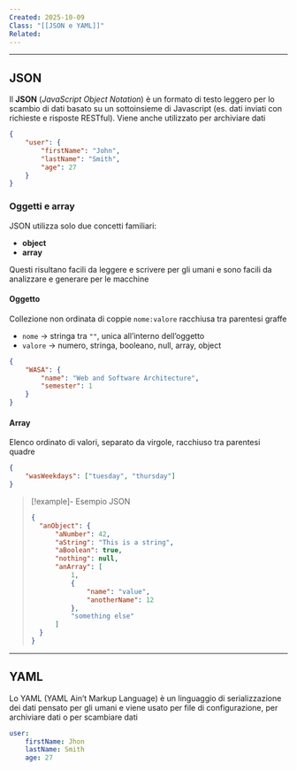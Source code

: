 ```yaml
---
Created: 2025-10-09
Class: "[[JSON e YAML]]"
Related:
---
```

---
## JSON
Il **JSON** (*JavaScript Object Notation*) è un formato di testo leggero per lo scambio di dati basato su un sottoinsieme di Javascript (es. dati inviati con richieste e risposte RESTful). Viene anche utilizzato per archiviare dati

```json
{
	"user": {
		"firstName": "John",
		"lastName": "Smith",
		"age": 27
	}
}
```

### Oggetti e array
JSON utilizza solo due concetti familiari:
- **object**
- **array**

Questi risultano facili da leggere e scrivere per gli umani e sono facili da analizzare e generare per le macchine

#### Oggetto
Collezione non ordinata di coppie `nome:valore` racchiusa tra parentesi graffe
- `nome` → stringa tra `""`, unica all’interno dell’oggetto
- `valore` → numero, stringa, booleano, null, array, object

```json
{
	"WASA": {
		"name": "Web and Software Architecture",
		"semester": 1
	}
}
```

#### Array
Elenco ordinato di valori, separato da virgole, racchiuso tra parentesi quadre

```json
{
	"wasWeekdays": ["tuesday", "thursday"]
}
```

>[!example]- Esempio JSON
>
>```json
>{
>	"anObject": {
>		"aNumber": 42,
>		"aString": "This is a string",
>		"aBoolean": true,
>		"nothing": null,
>		"anArray": [
>			1,
>			{
>				"name": "value",
>				"anotherName": 12
>			},
>			"something else"
>		]
>	}
>}
>```

---
## YAML
Lo YAML (YAML Ain’t Markup Language) è un linguaggio di serializzazione dei dati pensato per gli umani e viene usato per file di configurazione, per archiviare dati o per scambiare dati

```yaml
user:
	firstName: Jhon
	lastName: Smith
	age: 27
```